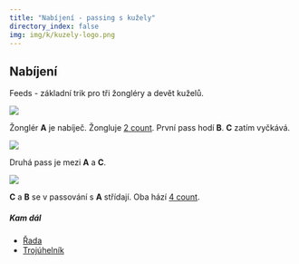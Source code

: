 ```yaml
---
title: "Nabíjení - passing s kužely"
directory_index: false
img: img/k/kuzely-logo.png
---
```


## Nabíjení


Feeds - základní trik pro tři žongléry a devět kuželů.

![](img/k/kuzely-passing-feedsa.png)

Žonglér **A** je nabíječ. Žongluje <a href="2count.html" title="Obtížnější trik.">2 count</a>. První pass hodí **B**. **C** zatím vyčkává.

![](img/k/kuzely-passing-feedsb.png)

Druhá pass je mezi **A** a **C**.

![](img/k/kuzely-passing-feedsa.png)

**C** a **B** se v passování s **A** střídají. Oba hází <a href="4count.html" title="Základ passování.">4 count</a>.


##### Kam dál

- [Řada](/kuzely/passing/line.html "Trik pro tři žongléry a devět kuželů")
- [Trojúhelník](/kuzely/passing/trojuhelnik.html "Trik pro tři žongléry")
